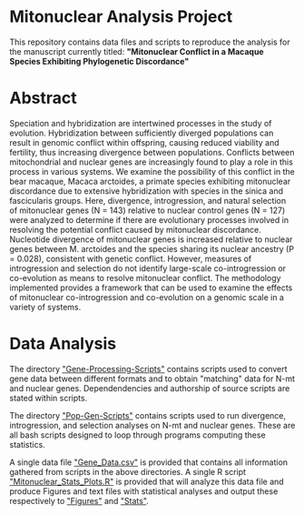 # Mitonuclear Analysis Project
This repository contains data files and scripts to reproduce the analysis for the manuscript currently titled: **"Mitonuclear Conflict in a Macaque Species Exhibiting Phylogenetic Discordance"**

# Abstract 

Speciation and hybridization are intertwined processes in the study of evolution. Hybridization between sufficiently diverged populations can result in genomic conflict within offspring, causing reduced viability and fertility, thus increasing divergence between populations. Conflicts between mitochondrial and nuclear genes are increasingly found to play a role in this process in various systems. We examine the possibility of this conflict in the bear macaque, Macaca arctoides, a primate species exhibiting mitonuclear discordance due to extensive hybridization with species in the sinica and fascicularis groups. Here, divergence, introgression, and natural selection of mitonuclear genes (N = 143) relative to nuclear control genes (N = 127) were analyzed to determine if there are evolutionary processes involved in resolving the potential conflict caused by mitonuclear discordance. Nucleotide divergence of mitonuclear genes is increased relative to nuclear genes between M. arctoides and the species sharing its nuclear ancestry (P = 0.028), consistent with genetic conflict. However, measures of introgression and selection do not identify large-scale co-introgression or co-evolution as means to resolve mitonuclear conflict. The methodology implemented provides a framework that can be used to examine the effects of mitonuclear co-introgression and co-evolution on a genomic scale in a variety of systems.

# Data Analysis

The directory ["Gene-Processing-Scripts"](https://github.com/StevisonLab/Mitonuclear-Analysis-Project/tree/master/Gene-Processing-Scripts)
contains scripts used to convert gene data between different formats and to obtain "matching" data for N-mt and nuclear genes. Dependendencies and authorship of source scripts are stated within scripts.

The directory ["Pop-Gen-Scripts"](https://github.com/StevisonLab/Mitonuclear-Analysis-Project/tree/master/Pop-Gen-Scripts) contains scripts used to run divergence, introgression, and selection analyses on N-mt and nuclear genes. These are all bash scripts designed to loop through programs computing these statistics.

A single data file ["Gene_Data.csv"](https://github.com/StevisonLab/Mitonuclear-Analysis-Project/blob/master/Gene_Data.csv) is provided that contains all information gathered from scripts in the above directories. A single R script ["Mitonuclear_Stats_Plots.R"](https://github.com/StevisonLab/Mitonuclear-Analysis-Project/blob/master/Mitonuclear_Stats_Plots.R) is provided that will analyze this data file and produce Figures and text files with statistical analyses and output these respectively to ["Figures"](https://github.com/StevisonLab/Mitonuclear-Analysis-Project/tree/master/Figures) and ["Stats"](https://github.com/StevisonLab/Mitonuclear-Analysis-Project/tree/master/Stats).
